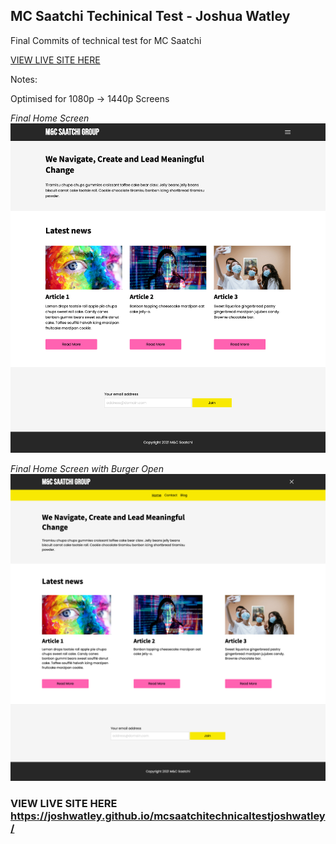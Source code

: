 ## MC Saatchi Techinical Test - Joshua Watley

Final Commits of technical test for MC Saatchi

<a target="_blank" href="https://joshwatley.github.io/mcsaatchitechnicaltestjoshwatley/">VIEW LIVE SITE HERE </a>

Notes:

Optimised for 1080p -> 1440p Screens

*Final Home Screen*
![Screenshot](final_version.png)

*Final Home Screen with Burger Open*
![Screenshot](final_version_burger_open.png)


### VIEW LIVE SITE HERE https://joshwatley.github.io/mcsaatchitechnicaltestjoshwatley/

